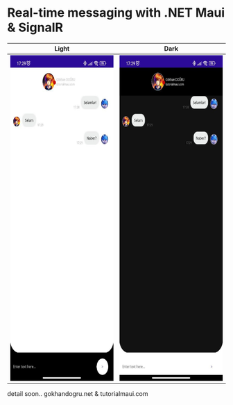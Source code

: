 # Real-time messaging with .NET Maui & SignalR

Light        |  Dark
:-------------------------:|:-------------------------:
<img src="src/images/light.jpg?raw=true" height="750" />|<img src="src/images/dark.jpg?raw=true" height="750" />


detail soon..
gokhandogru.net & tutorialmaui.com
